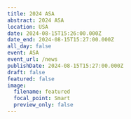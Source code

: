 ```yaml
---
title: 2024 ASA
abstract: 2024 ASA
location: USA
date: 2024-08-15T15:26:00.000Z
date_end: 2024-08-15T15:27:00.000Z
all_day: false
event: ASA
event_url: /news
publishDate: 2024-08-15T15:27:00.000Z
draft: false
featured: false
image:
  filename: featured
  focal_point: Smart
  preview_only: false
---
```

